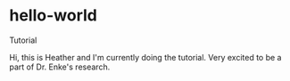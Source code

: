 # hello-world

Tutorial

Hi, this is Heather and I'm currently doing the tutorial.
Very excited to be a part of Dr. Enke's research.
